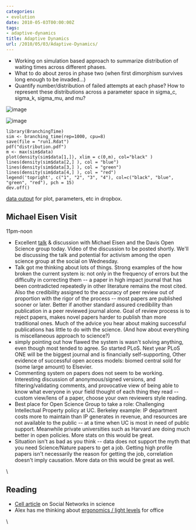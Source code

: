 ```yaml
---
categories:
- evolution
date: 2010-05-03T00:00:00Z
tags:
- adaptive-dynamics
title: Adaptive Dynamics
url: /2010/05/03/Adaptive-Dynamics/
---
```


-   Working on simulation based approach to summarize distribution of
    waiting times across different phases.
-   What to do about zeros in phase two (when first dimorphism survives
    long enough to be invaded...)
-   Quantify number/distribution of failed attempts at each phase? How
    to represent these distributions across a parameter space in
    sigma\_c, sigma\_k, sigma\_mu, and mu?

![image](http://openwetware.org/images/thumb/1/1e/Distribution.png/180px-Distribution.png)

![image](/skins/common/images/magnify-clip.png)

~~~~ {.de1}
library(BranchingTime)
sim <- branching_time(rep=1000, cpu=8)
save(file = "run1.Rdat")
pdf("distribution.pdf")
m <- max(sim$data)
plot(density(sim$data[1,]), xlim = c(0,m), col="black" )
lines(density(sim$data[2,] ), col = "blue")
lines(density(sim$data[3,] ), col = "green")
lines(density(sim$data[4,] ), col = "red")
legend('topright', c("1", "2", "3", "4"), col=c("black", "blue", "green", "red"), pch = 15)
dev.off()
~~~~

[data
output](http://dl.dropbox.com/u/3982238/run1.Rdat "http://dl.dropbox.com/u/3982238/run1.Rdat")
for plot, parameters, etc in dropbox.

Michael Eisen Visit
-------------------

11pm-noon

-   Excellent
    [talk](http://twitpic.com/1kpdfm "http://twitpic.com/1kpdfm") &
    discussion with Michael Eisen and the Davis Open Science group
    today. Video of the discussion to be posted shortly. We'll be
    discussing the talk and potential for activism among the open
    science group at the social on Wednesday.
-   Talk got me thinking about lots of things. Strong examples of the
    how broken the current system is: not only in the frequency of
    errors but the difficulty in correcting them -- a paper in high
    impact journal that has been contradicted repeatedly in other
    literature remains the most cited. Also the credibility assigned to
    the accuracy of peer review out of proportion with the rigor of the
    process -- most papers are published sooner or later. Better if
    another standard assured credibility than publication in a peer
    reviewed journal alone. Goal of review process is to reject papers,
    makes novel papers harder to publish than more traditional ones.
    Much of the advice you hear about making successful publications has
    little to do with the science. (And how about everything is
    miscellaneous approach to science?)
-   simply pointing out how flawed the system is wasn't solving
    anything, even though most tended to agree. So started PLoS. Next
    year PLoS ONE will be the biggest journal and is financially
    self-supporting, Other evidence of successful open access models:
    biomed central sold for (some large amount) to Elsevier.
-   Commenting system on papers does not seem to be working. Interesting
    discussion of anonymous/signed versions, and filtering/validating
    comments, and provocative view of being able to know what everyone
    in your field thought of each thing they read -- custom view/lens of
    a paper, choose your own reviewers style reading.
-   Best place for Open Science Group to take a role: Challenging
    Intellectual Property policy at UC. Berkeley example: IP department
    costs more to maintain than IP generates in revenue, and resources
    are not available to the public -- at a time when UC is most in need
    of public support. Meanwhile private universities such as Harvard
    are doing much better in open policies. More stats on this would be
    great.
-   Situation isn't as bad as you think -- data does not support the
    myth that you need Science/Nature papers to get a job. Getting high
    profile papers isn't necessarily the reason for getting the job,
    correlation doesn't imply causation. More data on this would be
    great as well.

\

Reading
-------

-   [Cell
    article](http://hdl.handle.net/10.1016/j.cell.2010.04.019 "doi:10.1016/j.cell.2010.04.019")
    on Social Networks in science
-   Alex has me thinking about [ergonomics / light
    levels](http://www.office-ergo.com/setting.htm "http://www.office-ergo.com/setting.htm")
    for office

\

